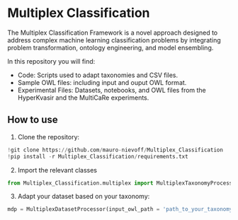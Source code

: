 # Multiplex Classification
The Multiplex Classification Framework is a novel approach designed to address complex machine learning classification problems by integrating problem transformation, ontology engineering, and model ensembling.

In this repository you will find:
- Code: Scripts used to adapt taxonomies and CSV files.
- Sample OWL files: including input and ouput OWL format.
- Experimental Files: Datasets, notebooks, and OWL files from the HyperKvasir and the MultiCaRe experiments.

## How to use
1. Clone the repository:
```python
!git clone https://github.com/mauro-nievoff/Multiplex_Classification
!pip install -r Multiplex_Classification/requirements.txt
```

2. Import the relevant classes
```python
from Multiplex_Classification.multiplex import MultiplexTaxonomyProcessor, MultiplexDatasetProcessor
```

3. Adapt your dataset based on your taxonomy:
```python
mdp = MultiplexDatasetProcessor(input_owl_path = 'path_to_your_taxonomy.owl', input_csv_path = 'path_to_your_dataset.csv')
```
